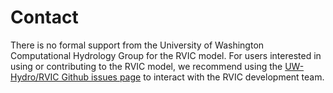 # Contact

There is no formal support from the University of Washington Computational Hydrology Group for the RVIC model.  For users interested in using or contributing to the RVIC model, we recommend using the [UW-Hydro/RVIC Github issues page](https://github.com/UW-Hydro/RVIC/issues) to interact with the RVIC development team.
